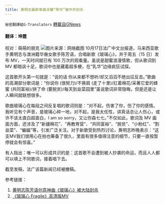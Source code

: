 ```yaml
---
title: 黄明志最新单曲涉嫌“辱华”被中共封杀
---
```

`秘密翻譯組G-Translators` [轉載自GNews](https://gnews.org/zh-hans/1601038/)

#### 翻译：坤霆
校对：萌萌的朋克
![](https://assets.gnews.org/wp-content/uploads/2021/10/vvv.jpg)图片来源：网络截图
10月17日法广中文台报道，马来西亚歌手黄明志与澳洲籍华裔女歌手陈芳语，合唱新歌《玻璃心》，并于周五（15 日）发布 MV，一天时间就已有 100 万次的观看量。虽说是甜蜜浪漫情歌，但从歌词到 MV 都暗讽十足，歌词中也是藏着超多梗，在“乳华”边缘疯狂试探。

这首歌开头第一句就是：“说的话 你从来都不想听/却又滔滔不绝出征反击。”歌曲的高潮部分歌词是：“你说你 (很努力)/不换肩 (走了十里)/扛着棉花/采著它爱的蜂蜜 (共同富裕)/拼了命 (要脱贫)/每天到韭菜园里”虽说歌词非常隐晦，但是还是让人瞬间就联想很多。

歌曲玻璃心在每段之间反复唱的歌词则是：“对不起，伤害了你，伤了你的感情。我听见有个声音，是玻璃心碎一地，对不起，是我太任性，讲真话总让人伤心，或许不该太直白超直白，I am so sorry，又让你森七七。”不仅如此，歌词及 MV 画面方面，还涉及了“新疆棉花”、“再教育营”、“共同富裕”、“脱贫”、“小粉红”、“割韭菜”、“蝙蝠”等，引发广泛关注。对于新歌受到热烈讨论，黄明志昨晚表示：“这支MV我们很用心在拍也筹备了很久，里面有很多值得注意的细节，只要一直按暂停就会有惊喜。”

有人指出：唯一可以形成共识的是：这首歌不会遭到被人抄袭的命运，而且人人都可以填上不同歌词，接着唱下去。

截至发稿，法广该篇新闻已经被撤稿。

参考链接：

1. [黄明志陈芳语创意神曲《玻璃心》被大陆封杀](https://www.rfi.fr/cn/%25E4%25B8%2593%25E6%25A0%258F%25E6%25A3%2580%25E7%25B4%25A2/%25E8%25A6%2581%25E9%2597%25BB%25E5%2588%2586%25E6%259E%2590/20211017-%25E9%25BB%2584%25E6%2598%258E%25E5%25BF%2597%25E9%2599%2588%25E8%258A%25B3%25E8%25AF%25AD%25E7%259A%2584%25E5%2588%259B%25E6%2584%258F%25E7%25A5%259E%25E6%259B%25B2-%25E7%258E%25BB%25E7%2592%2583%25E5%25BF%2583)
2. [《玻璃心 Fragile》高清版MV](https://youtu.be/-Rp7UPbhErE)
